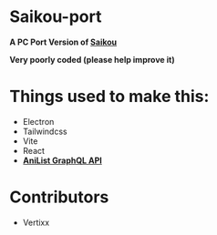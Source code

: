 
# Saikou-port

__A PC Port Version of [Saikou](https://github.com/saikou-app/saikou)__

__Very poorly coded (please help improve it)__

# Things used to make this:

* Electron
* Tailwindcss
* Vite
* React
* __[AniList GraphQL API](https://anilist.gitbook.io/anilist-apiv2-docs/)__

# Contributors

* Vertixx
